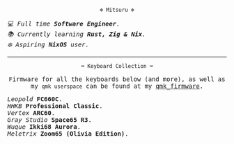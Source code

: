 <div align="center">
  <!-- <img align="right" src="https://github-readme-tech-stack.vercel.app/api/cards?title=Mitsuru's+Tech+Stack&align=center&titleAlign=center&lineCount=2&theme=GitHub-Dark&line1=zig%2CZig%2CF7A41D%3Brust%2CRust%2CF74C00%3BQMK%2CQMK%2CFFFFFF%3Blua%2CLua%2C2C2D72%3Bnixos%2CNix%2C5277C3&line2=neovim%2CNeoVim%2C57A143%3Bfedora%2CFedora%2C51A2DA%3Bgnubash%2CShell%2C4EAA25%3B" alt="Tech Stack" /> -->

  ```ocaml
  ❄️ Mitsuru ❄️
  ```
  <div align="left">
    <samp><i>💻 Full time <b>Software Engineer</b>.</i></samp><br/>
    <samp><i>📚 Currently learning <b>Rust, Zig & Nix</b>.</i></samp><br/>
    <samp><i>❄️ Aspiring <b>NixOS</b> user.</i></samp>
  </div>
</div>
<hr/>

<div align="center">

  ```ocaml
  ⌨️ Keyboard Collection ⌨️
  ```

  <samp>Firmware for all the keyboards below (and more), as well as my `qmk userspace` can be found at my [qmk_firmware](https://github.com/mitsuruu/qmk_firmware/tree/yamamech).</samp>
</div>
<div align="left">
  <samp><i>Leopold</i> <b>FC660C</b>.</samp><br/>
  <samp><i>HHKB</i> <b>Professional Classic</b>.</samp><br/>
  <samp><i>Vertex</i> <b>ARC60</b>.</samp><br/>
  <samp><i>Gray Studio</i> <b>Space65 R3</b>.</samp><br/>
  <samp><i>Wuque</i> <b>Ikki68 Aurora</b>.</samp><br/>
  <samp><i>Meletrix</i> <b>Zoom65 (Olivia Edition)</b>.</samp><br/>
</div>
